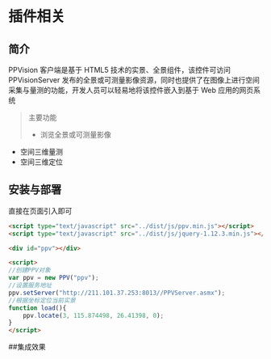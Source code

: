 # 插件相关

## 简介
PPVision 客户端是基于 HTML5 技术的实景、全景组件，该控件可访问 PPVisionServer 发布的全景或可测量影像资源，同时也提供了在图像上进行空间采集与量测的功能，开发人员可以轻易地将该控件嵌入到基于 Web 应用的网页系统

> 主要功能
> - 浏览全景或可测量影像
- 空间三维量测
- 空间三维定位

## 安装与部署

直接在页面引入即可

```html
<script type="text/javascript" src="../dist/js/ppv.min.js"></script>
<script type="text/javascript" src="../dist/js/jquery-1.12.3.min.js"></script>

<div id="ppv"></div>

<script>	
//创建PPV对象
var ppv = new PPV("ppv");
//设置服务地址
ppv.setServer("http://211.101.37.253:8013//PPVServer.asmx");
//根据坐标定位当前实景
function load(){
	ppv.locate(3, 115.874498, 26.41398, 0);
}
</script>

```
<body onload="load();">
	<div id="ppv"></div>
</body>
##集成效果
